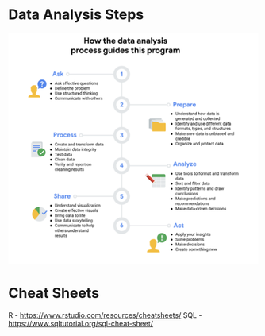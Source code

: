 # Data Analysis Steps
![](Data_Analysis_Steps.png)

# Cheat Sheets
R - https://www.rstudio.com/resources/cheatsheets/
SQL - https://www.sqltutorial.org/sql-cheat-sheet/

